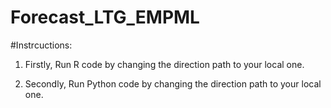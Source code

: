 # Forecast_LTG_EMPML 

#Instrcuctions: 

1. Firstly,  Run R code by changing the direction path to your local one. 

2. Secondly, Run Python code by changing the direction path to your local one. 
